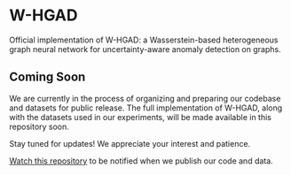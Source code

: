 # W-HGAD
Official implementation of W-HGAD: a Wasserstein-based heterogeneous graph neural network for uncertainty-aware anomaly detection on graphs.


## Coming Soon

We are currently in the process of organizing and preparing our codebase and datasets for public release. The full implementation of W-HGAD, along with the datasets used in our experiments, will be made available in this repository soon.

Stay tuned for updates! We appreciate your interest and patience.

[Watch this repository](https://docs.github.com/en/github/getting-started-with-github/be-social#watching-a-repository) to be notified when we publish our code and data.
